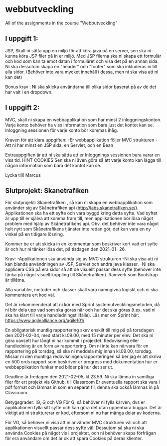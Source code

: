 # webbutveckling
All of the assignments in the course "Webbutveckling"

## I uppgift 1: 
JSP, Skall ni sätta upp en miljö för att köra java på en server, sen ska ni kunna köra JSP filer på in er miljö. Med JSP filerna ska ni skapa ett formulär och kod som kan ta emot datan i formuläret och visa det på en annan sida.
Ni ska dessutom skapa en "header" och "footer" som ska inkluderas in till alla sidor. (Behöver inte vara mycket innehåll i dessa, men ni ska visa att ni kan det)

Bonus krav : Ni ska skicka användarna till olika sidor baserat på av de det har valt i en dropdown.


## I uppgift 2: 
MVC, skall ni skapa en webbapplikation som har minst 2 inloggningskonton.
Varje konto behöver ha viss information som bara just det kontot kan se. Inloggning sessionen för varje konto bör kommas ihåg.

Kraven för att klara uppgiften:
-Er webbapplikation följer MVC strukturen
-Att ni har minst en JSP sida, en Servlet, och en Bean

Extrauppgiften är att ni ska sätta att er Inloggnings sessionen bara varar en viss tid. HINT COOKIES
Sen ska ni även göra så att varje konto kan lägga till någon information som bara det kontot kan se.

Lycka till!
Marcus


## Slutprojekt: Skanetrafiken

För slutprojekt: Skanetrafiken , så kan ni skapa en webbapplikation som använder sig av Skånetrafiken api (http://labs.skanetrafiken.se/).
Applikationen ska ha ett syfte och vara byggd kring detta syfte. Vad syftet är upp till er själva att komma fram till, men applikationen bör lösa något problem med hjälp av Skånetrafikens api.
Obv. det behöver inte vara något helt nytt som Skånetrafikens tjänster inte redan gör, det kan vara en ny vinkel på en tidigare lösning.

Kommer be er att skicka in en kommentar som beskriver kort vad ert syfte är och hur ni tänker lösa det, på tisdagen den 2021-01- 26.

Krav:
-Applikationen ska använda sig av MVC strukturen
-Ni ska visa att ni kan blanda användningen av JSP, Servlet och andra java klasser.
-Ni ska applicera CSS på era sidor så att de visuellt passar dess syfte (behöver inte tänka på något visuell koppling till Skånetrafiken). Ramverk som Bootstrap är tillåtna.

Alla variabler, metoder och klasser skall vara namngivna logiskt och ni ska kommentera ert kod väl.

Det är rekommenderat att ni kör med Sprint systemutvecklingsmetoden, då ni bör dela upp vad som ska göras när och hur det ska göras (t.ex. vad ni ska ha klart till varje handledningstillfälle).
Läs mer om Sprint här: https://www.agilealliance.org/agile101/

En obligatorisk muntlig rapportering skev enskilt till mig på på torsdagen den 2021-02-04, med start kl.09.00, med 15 minuter per elev. Det ska ni göra oavsett hur långt ni har kommit i projektet.
Redovisning eller handledning är en form av rapportering.
Om ni inte kan närvara för en rapportering på torsdag, så ska ni meddela mig innan kl.09.00, torsdag.
Missar ni den muntliga redovisningen/rapporteringen så ber jag er att skriva en 500 ords rapport som beskriver er progress med dokumentation hur er webbapplikation funkar med bilder på hur det ser ut.

Deadline är fredagen den 2021-02-05, kl.23.59.
Ni ska lämna in samtliga filer för ert projekt via Github, till Classroom
Er eventuella rapport ska vara i pdf format och lämnas in som en separat fil, denna ska också lämnas in på Classroom.

Betygsgrader: IG, G och VG
För G, så behöver ni fylla kärven, dvs er applikationen fylla sitt syfte och kan göra det utan uppenbara buggar. Det är viktigt att ni strukturerar er kod, eftersom ni nu har många delar av koderna.

För VG, så behöver ni visa att ni använder MVC strukturen väl och att applikationen visuellt passar dess syfte väl.
Dessutom så ska ni ska använda Cookies på något vis i projektet, och ni behöver skapa förfrågan för era användare om det är ok att spara Cookies på deras klienter.

